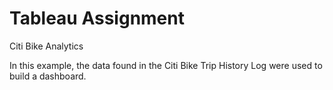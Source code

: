 # Tableau Assignment

Citi Bike Analytics

In this example, the data found in the Citi Bike Trip History Log were used to build a dashboard.
